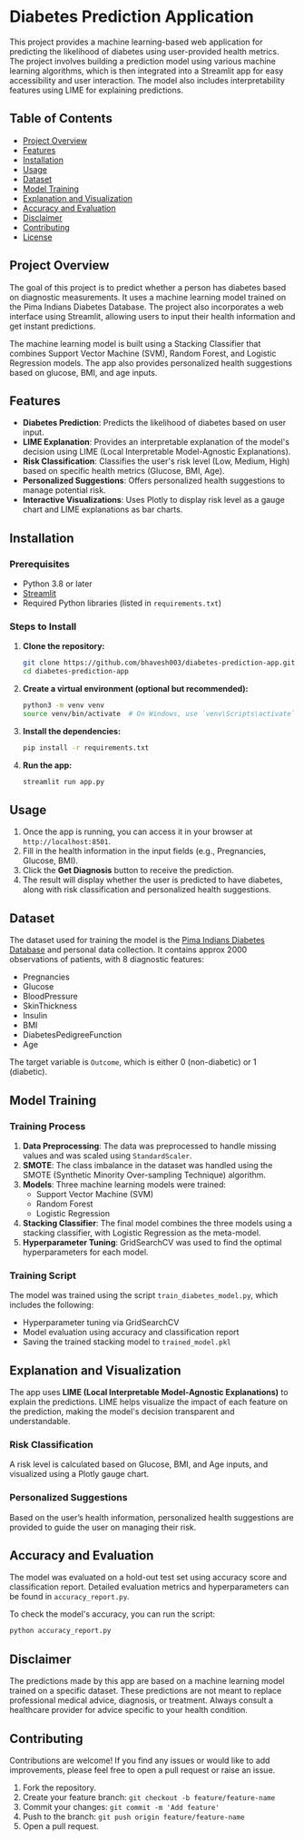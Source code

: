 # Diabetes Prediction Application

This project provides a machine learning-based web application for predicting the likelihood of diabetes using user-provided health metrics. The project involves building a prediction model using various machine learning algorithms, which is then integrated into a Streamlit app for easy accessibility and user interaction. The model also includes interpretability features using LIME for explaining predictions.

## Table of Contents
- [Project Overview](#project-overview)
- [Features](#features)
- [Installation](#installation)
- [Usage](#usage)
- [Dataset](#dataset)
- [Model Training](#model-training)
- [Explanation and Visualization](#explanation-and-visualization)
- [Accuracy and Evaluation](#accuracy-and-evaluation)
- [Disclaimer](#disclaimer)
- [Contributing](#contributing)
- [License](#license)

## Project Overview

The goal of this project is to predict whether a person has diabetes based on diagnostic measurements. It uses a machine learning model trained on the Pima Indians Diabetes Database. The project also incorporates a web interface using Streamlit, allowing users to input their health information and get instant predictions.

The machine learning model is built using a Stacking Classifier that combines Support Vector Machine (SVM), Random Forest, and Logistic Regression models. The app also provides personalized health suggestions based on glucose, BMI, and age inputs.

## Features

- **Diabetes Prediction**: Predicts the likelihood of diabetes based on user input.
- **LIME Explanation**: Provides an interpretable explanation of the model's decision using LIME (Local Interpretable Model-Agnostic Explanations).
- **Risk Classification**: Classifies the user's risk level (Low, Medium, High) based on specific health metrics (Glucose, BMI, Age).
- **Personalized Suggestions**: Offers personalized health suggestions to manage potential risk.
- **Interactive Visualizations**: Uses Plotly to display risk level as a gauge chart and LIME explanations as bar charts.

## Installation

### Prerequisites
- Python 3.8 or later
- [Streamlit](https://streamlit.io/)
- Required Python libraries (listed in `requirements.txt`)

### Steps to Install
1. **Clone the repository:**
   ```bash
   git clone https://github.com/bhavesh003/diabetes-prediction-app.git
   cd diabetes-prediction-app
   ```

2. **Create a virtual environment (optional but recommended):**
   ```bash
   python3 -m venv venv
   source venv/bin/activate  # On Windows, use `venv\Scripts\activate`
   ```

3. **Install the dependencies:**
   ```bash
   pip install -r requirements.txt
   ```

4. **Run the app:**
   ```bash
   streamlit run app.py
   ```

## Usage

1. Once the app is running, you can access it in your browser at `http://localhost:8501`.
2. Fill in the health information in the input fields (e.g., Pregnancies, Glucose, BMI).
3. Click the **Get Diagnosis** button to receive the prediction.
4. The result will display whether the user is predicted to have diabetes, along with risk classification and personalized health suggestions.

## Dataset

The dataset used for training the model is the [Pima Indians Diabetes Database](https://www.kaggle.com/uciml/pima-indians-diabetes-database) and personal data collection. It contains approx 2000 observations of patients, with 8 diagnostic features:
- Pregnancies
- Glucose
- BloodPressure
- SkinThickness
- Insulin
- BMI
- DiabetesPedigreeFunction
- Age

The target variable is `Outcome`, which is either 0 (non-diabetic) or 1 (diabetic).

## Model Training

### Training Process

1. **Data Preprocessing**: The data was preprocessed to handle missing values and was scaled using `StandardScaler`.
2. **SMOTE**: The class imbalance in the dataset was handled using the SMOTE (Synthetic Minority Over-sampling Technique) algorithm.
3. **Models**: Three machine learning models were trained:
   - Support Vector Machine (SVM)
   - Random Forest
   - Logistic Regression
4. **Stacking Classifier**: The final model combines the three models using a stacking classifier, with Logistic Regression as the meta-model.
5. **Hyperparameter Tuning**: GridSearchCV was used to find the optimal hyperparameters for each model.

### Training Script

The model was trained using the script `train_diabetes_model.py`, which includes the following:
- Hyperparameter tuning via GridSearchCV
- Model evaluation using accuracy and classification report
- Saving the trained stacking model to `trained_model.pkl`

## Explanation and Visualization

The app uses **LIME (Local Interpretable Model-Agnostic Explanations)** to explain the predictions. LIME helps visualize the impact of each feature on the prediction, making the model's decision transparent and understandable.

### Risk Classification

A risk level is calculated based on Glucose, BMI, and Age inputs, and visualized using a Plotly gauge chart.

### Personalized Suggestions

Based on the user’s health information, personalized health suggestions are provided to guide the user on managing their risk.

## Accuracy and Evaluation

The model was evaluated on a hold-out test set using accuracy score and classification report. Detailed evaluation metrics and hyperparameters can be found in `accuracy_report.py`.

To check the model's accuracy, you can run the script:
```bash
python accuracy_report.py
```

## Disclaimer

The predictions made by this app are based on a machine learning model trained on a specific dataset. These predictions are not meant to replace professional medical advice, diagnosis, or treatment. Always consult a healthcare provider for advice specific to your health condition.

## Contributing

Contributions are welcome! If you find any issues or would like to add improvements, please feel free to open a pull request or raise an issue.

1. Fork the repository.
2. Create your feature branch: `git checkout -b feature/feature-name`
3. Commit your changes: `git commit -m 'Add feature'`
4. Push to the branch: `git push origin feature/feature-name`
5. Open a pull request.
